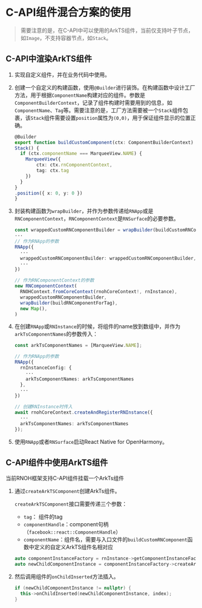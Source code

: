 # C-API组件混合方案的使用

> 需要注意的是，在C-API中可以使用的ArkTS组件，当前仅支持叶子节点，如`Image`，不支持容器节点，如`Stack`。

## C-API中渲染ArkTS组件

1. 实现自定义组件，并在业务代码中使用。

2. 创建一个自定义的构建函数，使用`@Builder`进行装饰。在构建函数中设计工厂方法，用于根据`ComponentName`构建对应的组件。参数是`ComponentBuilderContext`，记录了组件构建时需要用到的信息，如`ComponentName`、`Tag`等。需要注意的是，工厂方法需要被一个`Stack`组件包裹，该`Stack`组件需要设置`position`属性为`(0,0)`，用于保证组件显示的位置正确。

    ```TypeScript
    @Builder
    export function buildCustomComponent(ctx: ComponentBuilderContext) {
    Stack() {
      if (ctx.componentName === MarqueeView.NAME) {
        MarqueeView({
            ctx: ctx.rnComponentContext,
            tag: ctx.tag
        })
      }
    }
    .position({ x: 0, y: 0 })
    }
    ```

3. 封装构建函数为`wrapBuilder`，并作为参数传递给`RNApp`或是`RNComponentContext`，`RNComponentContext`是`RNSurface`的必要参数。

    ```TypeScript
    const wrappedCustomRNComponentBuilder = wrapBuilder(buildCustomRNComponent);
    ···
    // 作为RNApp的参数
    RNApp({
      ···
      wrappedCustomRNComponentBuilder: wrappedCustomRNComponentBuilder,
      ···
    })
    
    // 作为RNComponentContext的参数
    new RNComponentContext(
      RNOHContext.fromCoreContext(rnohCoreContext!, rnInstance),
      wrappedCustomRNComponentBuilder,
      wrapBuilder(buildRNComponentForTag),
      new Map(),
    )
    ```

4. 在创建`RNApp`或`RNInstance`的时候，将组件的name放到数组中，并作为`arkTsComponentNames`的参数传入：
   
   ```TypeScript
   const arkTsComponentNames = [MarqueeView.NAME];

   // 作为RNApp的参数
   RNApp({
     rnInstanceConfig: {
       ···
       arkTsComponentNames: arkTsComponentNames
     },
     ···
   })

   // 创建RNInstance时传入
   await rnohCoreContext.createAndRegisterRNInstance({
     ···
     arkTsComponentNames: arkTsComponentNames
   });
   ```

5. 使用`RNApp`或者`RNSurface`启动React Native for OpenHarmony。

## C-API组件中使用ArkTS组件

当前RNOH框架支持C-API组件挂载一个ArkTs组件

1. 通过`createArkTSComponent`创建ArkTs组件。

   `createArkTSComponent`接口需要传递三个参数：

   - `tag`： 组件的tag
   - `componentHandle`：component句柄（`facebook::react::ComponentHandle`）
   - `componentName`：组件名，需要与入口文件的`buildCustomRNComponent`函数中定义的自定义ArkTS组件名相对应

   ```cpp
   auto componentInstanceFactory = rnInstance->getComponentInstanceFactory();
   auto newChildComponentInstance = componentInstanceFactory->createArkTSComponent(tag, componentHandle, componentName);
   ```

2. 然后调用组件的`onChildInserted`方法插入。

   ```cpp
   if (newChildComponentInstance != nullptr) {
     this->onChildInserted(newChildComponentInstance, index);
   }
   ```
